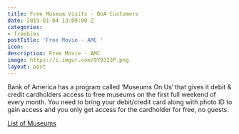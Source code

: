 ```yaml
---
title: Free Museum Visits - BoA Customers
date: 2019-01-04 13:09:00 Z
categories:
- freebies
postTitle: 'Free Movie - AMC '
icon: 
description: Free Movie - AMC
image: https://i.imgur.com/9Y9323P.png
layout: post
---
```


Bank of America has a program called ‘Museums On Us‘ that gives it debit & credit cardholders access to free museums on the first full weekend of every month. You need to bring your debit/credit card along with photo ID to gain access and you only get access for the cardholder for free, no guests.

[List of Museums](https://about.bankofamerica.com/en-us/what-guides-us/arts-and-culture/partners.html#fbid=V68mYjzzYF3)
